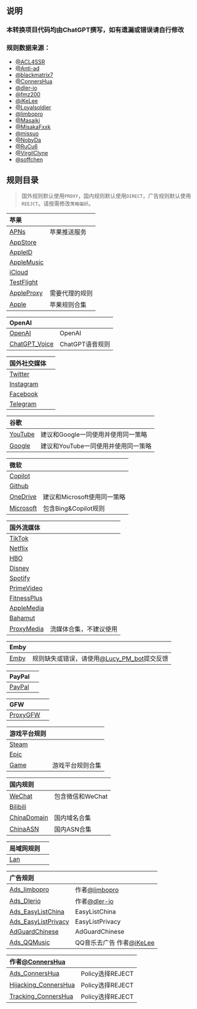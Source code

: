 说明
---

### 本转换项目代码均由ChatGPT撰写，如有遗漏或错误请自行修改

### 规则数据来源：

- [@ACL4SSR](https://github.com/ACL4SSR/ACL4SSR/tree/master)
- [@Anti-ad](https://github.com/privacy-protection-tools/anti-AD)
- [@blackmatrix7](https://github.com/blackmatrix7/ios_rule_script/tree/master/rule)
- [@ConnersHua](https://github.com/ConnersHua/RuleGo/tree/master)
- [@dler-io](https://github.com/dler-io/Rules)
- [@fmz200](https://github.com/fmz200)
- [@iKeLee](https://gitlab.com/lodepuly/vpn_tool)
- [@Loyalsoldier](https://github.com/Loyalsoldier/geoip)
- [@limbopro](https://github.com/limbopro/Adblock4limbo)
- [@Masaiki](https://github.com/Masaiki/GeoIP2-CN)
- [@MisakaFxxk](https://github.com/MisakaFxxk/MisakaF_Subconverter)
- [@missuo](https://github.com/missuo/ASN-China)
- [@NobyDa](https://github.com/NobyDa)
- [@RuCu6](https://github.com/RuCu6/QuanX)
- [@VirgilClyne](https://github.com/VirgilClyne)
- [@soffchen](https://github.com/soffchen/GeoIP2-CN)


规则目录
---

> 国外规则默认使用`PROXY`，国内规则默认使用`DIRECT`，广告规则默认使用`REEJCT`。请按需修改`策略偏好`。


| 苹果  |  |
| :---- | ---- |
| [APNs](https://github.com/Repcz/Tool/raw/X/QuantumultX/Rules/APNs.list) | 苹果推送服务 | 
| [AppStore](https://github.com/Repcz/Tool/raw/X/QuantumultX/Rules/AppStore.list) |  |
| [AppleID](https://github.com/Repcz/Tool/raw/X/QuantumultX/Rules/AppleID.list) |  |
| [AppleMusic](https://github.com/Repcz/Tool/raw/X/QuantumultX/Rules/AppleMusic.list) |  |
| [iCloud](https://github.com/Repcz/Tool/raw/X/QuantumultX/Rules/iCloud.list) |  |
| [TestFlight](https://github.com/Repcz/Tool/raw/X/QuantumultX/Rules/TestFlight.list) |  |
| [AppleProxy](https://github.com/Repcz/Tool/raw/X/QuantumultX/Rules/iCloud.list) | 需要代理的规则 |
| [Apple](https://github.com/Repcz/Tool/raw/X/QuantumultX/Rules/Apple.list) | 苹果规则合集 | 

| OpenAI  |  |
| :---- | ---- |
| [OpenAI](https://github.com/Repcz/Tool/raw/X/QuantumultX/Rules/OpenAI.list) | OpenAI | 
| [ChatGPT_Voice](https://github.com/Repcz/Tool/raw/X/QuantumultX/Rules/ChatGPT_Voice.list) | ChatGPT语音规则 | 

| 国外社交媒体  |  |
| :---- | ---- |
| [Twitter](https://github.com/Repcz/Tool/raw/X/QuantumultX/Rules/Twitter.list) | |
| [Instagram](https://github.com/Repcz/Tool/raw/X/QuantumultX/Rules/Instagram.list) | |
| [Facebook](https://github.com/Repcz/Tool/raw/X/QuantumultX/Rules/Facebook.list) | |
| [Telegram](https://github.com/Repcz/Tool/raw/X/QuantumultX/Rules/Telegram.list) | |

| 谷歌  |  |
| :---- | ---- |
| [YouTube](https://github.com/Repcz/Tool/raw/X/QuantumultX/Rules/YouTube.list) |建议和Google一同使用并使用同一策略 |
| [Google](https://github.com/Repcz/Tool/raw/X/QuantumultX/Rules/Google.list) |建议和YouTube一同使用并使用同一策略 |

| 微软  |  |
| :---- | ---- |
| [Copilot](https://github.com/Repcz/Tool/raw/X/QuantumultX/Rules/Copilot.list) | |
| [Github](https://github.com/Repcz/Tool/raw/X/QuantumultX/Rules/Github.list) | |
| [OneDrive](https://github.com/Repcz/Tool/raw/X/QuantumultX/Rules/OneDrive.list) |建议和Microsoft使用同一策略 |
| [Microsoft](https://github.com/Repcz/Tool/raw/X/QuantumultX/Rules/Microsoft.list) |包含Bing&Copilot规则 |

| 国外流媒体  |  |
| :---- | ---- |
| [TikTok](https://github.com/Repcz/Tool/raw/X/QuantumultX/Rules/TikTok.list) | |
| [Netflix](https://github.com/Repcz/Tool/raw/X/QuantumultX/Rules/Netflix.list) | |
| [HBO](https://github.com/Repcz/Tool/raw/X/QuantumultX/Rules/HBO.list) | |
| [Disney](https://github.com/Repcz/Tool/raw/X/QuantumultX/Rules/Disney.list) | |
| [Spotify](https://github.com/Repcz/Tool/raw/X/QuantumultX/Rules/Spotify.list) | |
| [PrimeVideo](https://github.com/Repcz/Tool/raw/X/QuantumultX/Rules/PrimeVideo.list) | |
| [FitnessPlus](https://github.com/Repcz/Tool/raw/X/QuantumultX/Rules/FitnessPlus.list) | |
| [AppleMedia](https://github.com/Repcz/Tool/raw/X/QuantumultX/Rules/PrimeVideo.list) | |
| [Bahamut](https://github.com/Repcz/Tool/raw/X/QuantumultX/Rules/Bahamut.list) | |
| [ProxyMedia](https://github.com/Repcz/Tool/raw/X/QuantumultX/Rules/ProxyMedia.list) |流媒体合集，不建议使用 |

| Emby  |  |
| :---- | ---- |
| [Emby](https://github.com/Repcz/Tool/raw/X/QuantumultX/Rules/Emby.list) |规则缺失或错误，请使用[@Lucy_PM_bot](https://t.me/Lucy_PM_bot)提交反馈 |

| PayPal  |  |
| :---- | ---- |
| [PayPal](https://github.com/Repcz/Tool/raw/X/QuantumultX/Rules/PayPal.list) | |

| GFW  |  |
| :---- | ---- |
| [ProxyGFW](https://github.com/Repcz/Tool/raw/X/QuantumultX/Rules/ProxyGFW.list) | |

| 游戏平台规则  |  |
| :---- | ---- |
| [Steam](https://github.com/Repcz/Tool/raw/X/QuantumultX/Rules/Steam.list) | |
| [Epic](https://github.com/Repcz/Tool/raw/X/QuantumultX/Rules/Epic.list) | |
| [Game](https://github.com/Repcz/Tool/raw/X/QuantumultX/Rules/Game.list) |游戏平台规则合集 |

| 国内规则  |  |
| :---- | ---- |
| [WeChat](https://github.com/Repcz/Tool/raw/X/QuantumultX/Rules/WeChat.list) |包含微信和WeChat |
| [Bilibili](https://github.com/Repcz/Tool/raw/X/QuantumultX/Rules/Bilibili.list) | |
| [ChinaDomain](https://github.com/Repcz/Tool/raw/X/QuantumultX/Rules/ChinaDomain.list) |国内域名合集 |
| [ChinaASN](https://github.com/Repcz/Tool/raw/X/QuantumultX/Rules/ChinaASN.list) |国内ASN合集 |

| 局域网规则  |  |
| :---- | ---- |
| [Lan](https://github.com/Repcz/Tool/raw/X/QuantumultX/Rules/Lan.list) | |

| 广告规则  |  |
| :---- | ---- |
| [Ads_limbopro](https://github.com/Repcz/Tool/raw/X/QuantumultX/Rules/Ads_limbopro.list) |作者[@limbopro](https://github.com/limbopro/Adblock4limbo)  |
| [Ads_Dlerio](https://github.com/Repcz/Tool/raw/X/QuantumultX/Rules/Ads_Dlerio.list) |作者[@dler-io](https://github.com/dler-io/Rules)  |
| [Ads_EasyListChina](https://github.com/Repcz/Tool/raw/X/QuantumultX/Rules/Ads_EasyListChina.list) |EasyListChina |
| [Ads_EasyListPrivacy](https://github.com/Repcz/Tool/raw/X/QuantumultX/Rules/Ads_EasyListPrivacy.list) |EasyListPrivacy |
| [AdGuardChinese](https://github.com/Repcz/Tool/raw/X/QuantumultX/Rules/AdGuardChinese.list) |AdGuardChinese |
| [Ads_QQMusic](https://github.com/Repcz/Tool/raw/X/QuantumultX/Rules/Ads_QQMusic.list) |QQ音乐去广告 作者[@iKeLee](https://gitlab.com/lodepuly/vpn_tool)|

| 作者[@ConnersHua](https://github.com/ConnersHua)   |  |
| :---- | ---- |
| [Ads_ConnersHua](https://github.com/Repcz/Tool/raw/X/QuantumultX/Rules/Ads_ConnersHua.list) |Policy选择REJECT |
| [Hijacking_ConnersHua](https://github.com/Repcz/Tool/raw/X/QuantumultX/Rules/Hijacking_ConnersHua.list) |Policy选择REJECT |
| [Tracking_ConnersHua](https://github.com/Repcz/Tool/raw/X/QuantumultX/Rules/Tracking_ConnersHua.list) | Policy选择REJECT|
